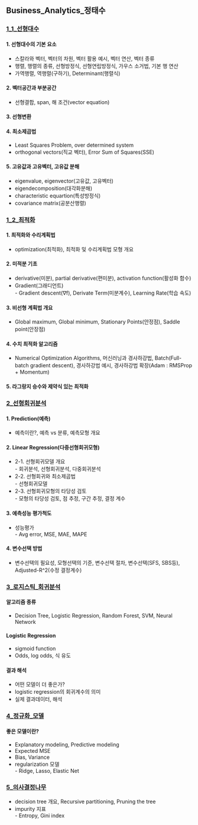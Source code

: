 ## Business_Analytics_정태수
### [1_1_선형대수](https://github.com/2nchanter/Machine_Learning/blob/main/Business_Analytics_%EC%A0%95%ED%83%9C%EC%88%98/1_1_%EC%84%A0%ED%98%95%EB%8C%80%EC%88%98.md#%EC%84%A0%ED%98%95%EB%8C%80%EC%88%98)
#### 1. 선형대수의 기본 요소
- 스칼라와 벡터, 벡터의 차원, 벡터 활용 예시, 벡터 연산, 벡터 종류
- 행렬, 행렬의 종류, 선형방정식, 선형연립방정식, 가우스 소거법, 기본 행 연산
- 가역행렬, 역행렬(구하기), Determinant(행렬식)
#### 2. 벡터공간과 부분공간
- 선형결합, span, 해 조건(vector equation)
#### 3. 선형변환
#### 4. 최소제곱법
- Least Squares Problem, over determined system
- orthogonal vectors(직교 벡터), Error Sum of Squares(SSE)
#### 5. 고유값과 고유벡터, 고유값 분해
- eigenvalue, eigenvector(고유값, 고유벡터)
- eigendecomposition(대각화분해)
- characteristic equartion(특성방정식)
- covariance matrix(공분산행렬)

### [1_2_최적화](https://github.com/2nchanter/Machine_Learning/blob/main/Business_Analytics_%EC%A0%95%ED%83%9C%EC%88%98/1_2_%EC%B5%9C%EC%A0%81%ED%99%94.md#%EC%B5%9C%EC%A0%81%ED%99%94%EC%99%80-%EC%88%98%EB%A6%AC%EA%B3%84%ED%9A%8D%EB%B2%95)
#### 1. 최적화와 수리계획법
- optimization(최적화), 최적화 및 수리계획법 모형 개요
#### 2. 미적분 기초
- derivative(미분), partial derivative(편미분), activation function(활성화 함수)
- Gradient(그래디언트)
<br> - Gradient descent(∇f), Derivate Term(미분계수), Learning Rate(학습 속도)
#### 3. 비선형 계획법 개요
- Global maximum, Global minimum, Stationary Points(안정점), Saddle point(안장점)
#### 4. 수치 최적화 알고리즘
- Numerical Optimization Algorithms, 머신러닝과 경사하강법, Batch(Full-batch gradient descent), 경사하강법 예시, 경사하강법 확장(Adam : RMSProp + Momentum)
#### 5. 라그랑지 승수와 제약식 있는 최적화

### [2_선형회귀분석](https://github.com/2nchanter/Machine_Learning/blob/main/Business_Analytics_%EC%A0%95%ED%83%9C%EC%88%98/2_%EC%84%A0%ED%98%95%ED%9A%8C%EA%B7%80%EB%B6%84%EC%84%9D.md#%EC%84%A0%ED%98%95%ED%9A%8C%EA%B7%80%EB%B6%84%EC%84%9D)
#### 1. Prediction(예측)

- 예측이란?, 예측 vs 분류, 예측모형 개요
#### 2. Linear Regression(다중선형회귀모형)
- 2-1. 선형회귀모델 개요
<br> - 회귀분석, 선형회귀분석, 다중회귀분석
- 2-2. 선형회귀와 최소제곱법
<br> - 선형회귀모델
- 2-3. 선형회귀모형의 타당성 검토
<br> - 모형의 타당성 검토, 점 추정, 구간 추정, 결정 계수
#### 3. 예측성능 평가척도
- 성능평가
<br> - Avg error, MSE, MAE, MAPE
#### 4. 변수선택 방법
- 변수선택의 필요성, 모형선택의 기준, 변수선택 절차, 변수선택(SFS, SBS등), Adjusted-R^2(수정 결정계수)

### [3_로지스틱_회귀분석](https://github.com/2nchanter/Machine_Learning/blob/main/Business_Analytics_%EC%A0%95%ED%83%9C%EC%88%98/3_%EB%A1%9C%EC%A7%80%EC%8A%A4%ED%8B%B1_%ED%9A%8C%EA%B7%80%EB%B6%84%EC%84%9D.md#%EB%A1%9C%EC%A7%80%EC%8A%A4%ED%8B%B1-%ED%9A%8C%EA%B7%80%EB%B6%84%EC%84%9D)
#### 알고리즘 종류
- Decision Tree, Logistic Regression, Random Forest, SVM, Neural Network
#### Logistic Regression
- sigmoid function
- Odds, log odds, 식 유도
#### 결과 해석
- 어떤 모델이 더 좋은가?
- logistic regression의 회귀계수의 의미
- 실제 결과데이터, 해석

### [4_정규화_모델](https://github.com/2nchanter/Machine_Learning/blob/main/Business_Analytics_%EC%A0%95%ED%83%9C%EC%88%98/4_%EC%A0%95%EA%B7%9C%ED%99%94_%EB%AA%A8%EB%8D%B8.md#%EC%A2%8B%EC%9D%80-%EB%AA%A8%EB%8D%B8%EC%9D%B4%EB%9E%80)
#### 좋은 모델이란?
- Explanatory modeling, Predictive modeling
- Expected MSE
- Bias, Variance
- regularization 모델
<br> - Ridge, Lasso, Elastic Net

### [5_의사결정나무](https://github.com/2nchanter/Machine_Learning/blob/main/Business_Analytics_%EC%A0%95%ED%83%9C%EC%88%98/5_%EC%9D%98%EC%82%AC%EA%B2%B0%EC%A0%95%EB%82%98%EB%AC%B4.md#decision-tree)
- decision tree 개요, Recursive partitioning, Pruning the tree
- impurity 지표
<br> - Entropy, Gini index
